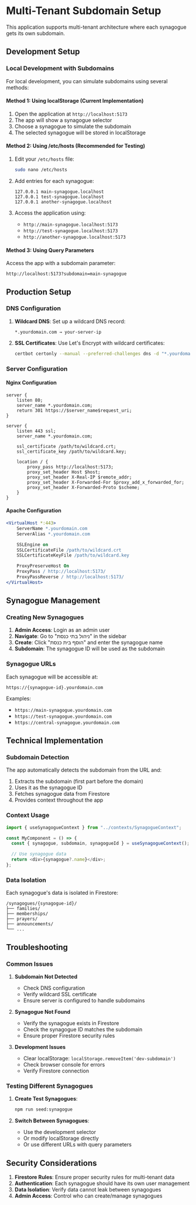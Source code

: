 # Multi-Tenant Subdomain Setup

This application supports multi-tenant architecture where each synagogue gets its own subdomain.

## Development Setup

### Local Development with Subdomains

For local development, you can simulate subdomains using several methods:

#### Method 1: Using localStorage (Current Implementation)

1. Open the application at `http://localhost:5173`
2. The app will show a synagogue selector
3. Choose a synagogue to simulate the subdomain
4. The selected synagogue will be stored in localStorage

#### Method 2: Using /etc/hosts (Recommended for Testing)

1. Edit your `/etc/hosts` file:

   ```bash
   sudo nano /etc/hosts
   ```

2. Add entries for each synagogue:

   ```
   127.0.0.1 main-synagogue.localhost
   127.0.0.1 test-synagogue.localhost
   127.0.0.1 another-synagogue.localhost
   ```

3. Access the application using:
   - `http://main-synagogue.localhost:5173`
   - `http://test-synagogue.localhost:5173`
   - `http://another-synagogue.localhost:5173`

#### Method 3: Using Query Parameters

Access the app with a subdomain parameter:

```
http://localhost:5173?subdomain=main-synagogue
```

## Production Setup

### DNS Configuration

1. **Wildcard DNS**: Set up a wildcard DNS record:

   ```
   *.yourdomain.com → your-server-ip
   ```

2. **SSL Certificates**: Use Let's Encrypt with wildcard certificates:
   ```bash
   certbot certonly --manual --preferred-challenges dns -d "*.yourdomain.com"
   ```

### Server Configuration

#### Nginx Configuration

```nginx
server {
    listen 80;
    server_name *.yourdomain.com;
    return 301 https://$server_name$request_uri;
}

server {
    listen 443 ssl;
    server_name *.yourdomain.com;

    ssl_certificate /path/to/wildcard.crt;
    ssl_certificate_key /path/to/wildcard.key;

    location / {
        proxy_pass http://localhost:5173;
        proxy_set_header Host $host;
        proxy_set_header X-Real-IP $remote_addr;
        proxy_set_header X-Forwarded-For $proxy_add_x_forwarded_for;
        proxy_set_header X-Forwarded-Proto $scheme;
    }
}
```

#### Apache Configuration

```apache
<VirtualHost *:443>
    ServerName *.yourdomain.com
    ServerAlias *.yourdomain.com

    SSLEngine on
    SSLCertificateFile /path/to/wildcard.crt
    SSLCertificateKeyFile /path/to/wildcard.key

    ProxyPreserveHost On
    ProxyPass / http://localhost:5173/
    ProxyPassReverse / http://localhost:5173/
</VirtualHost>
```

## Synagogue Management

### Creating New Synagogues

1. **Admin Access**: Login as an admin user
2. **Navigate**: Go to "ניהול בתי כנסת" in the sidebar
3. **Create**: Click "הוסף בית כנסת" and enter the synagogue name
4. **Subdomain**: The synagogue ID will be used as the subdomain

### Synagogue URLs

Each synagogue will be accessible at:

```
https://{synagogue-id}.yourdomain.com
```

Examples:

- `https://main-synagogue.yourdomain.com`
- `https://test-synagogue.yourdomain.com`
- `https://central-synagogue.yourdomain.com`

## Technical Implementation

### Subdomain Detection

The app automatically detects the subdomain from the URL and:

1. Extracts the subdomain (first part before the domain)
2. Uses it as the synagogue ID
3. Fetches synagogue data from Firestore
4. Provides context throughout the app

### Context Usage

```typescript
import { useSynagogueContext } from "../contexts/SynagogueContext";

const MyComponent = () => {
  const { synagogue, subdomain, synagogueId } = useSynagogueContext();

  // Use synagogue data
  return <div>{synagogue?.name}</div>;
};
```

### Data Isolation

Each synagogue's data is isolated in Firestore:

```
/synagogues/{synagogue-id}/
├── families/
├── memberships/
├── prayers/
├── announcements/
└── ...
```

## Troubleshooting

### Common Issues

1. **Subdomain Not Detected**

   - Check DNS configuration
   - Verify wildcard SSL certificate
   - Ensure server is configured to handle subdomains

2. **Synagogue Not Found**

   - Verify the synagogue exists in Firestore
   - Check the synagogue ID matches the subdomain
   - Ensure proper Firestore security rules

3. **Development Issues**
   - Clear localStorage: `localStorage.removeItem('dev-subdomain')`
   - Check browser console for errors
   - Verify Firestore connection

### Testing Different Synagogues

1. **Create Test Synagogues**:

   ```bash
   npm run seed:synagogue
   ```

2. **Switch Between Synagogues**:
   - Use the development selector
   - Or modify localStorage directly
   - Or use different URLs with query parameters

## Security Considerations

1. **Firestore Rules**: Ensure proper security rules for multi-tenant data
2. **Authentication**: Each synagogue should have its own user management
3. **Data Isolation**: Verify data cannot leak between synagogues
4. **Admin Access**: Control who can create/manage synagogues
